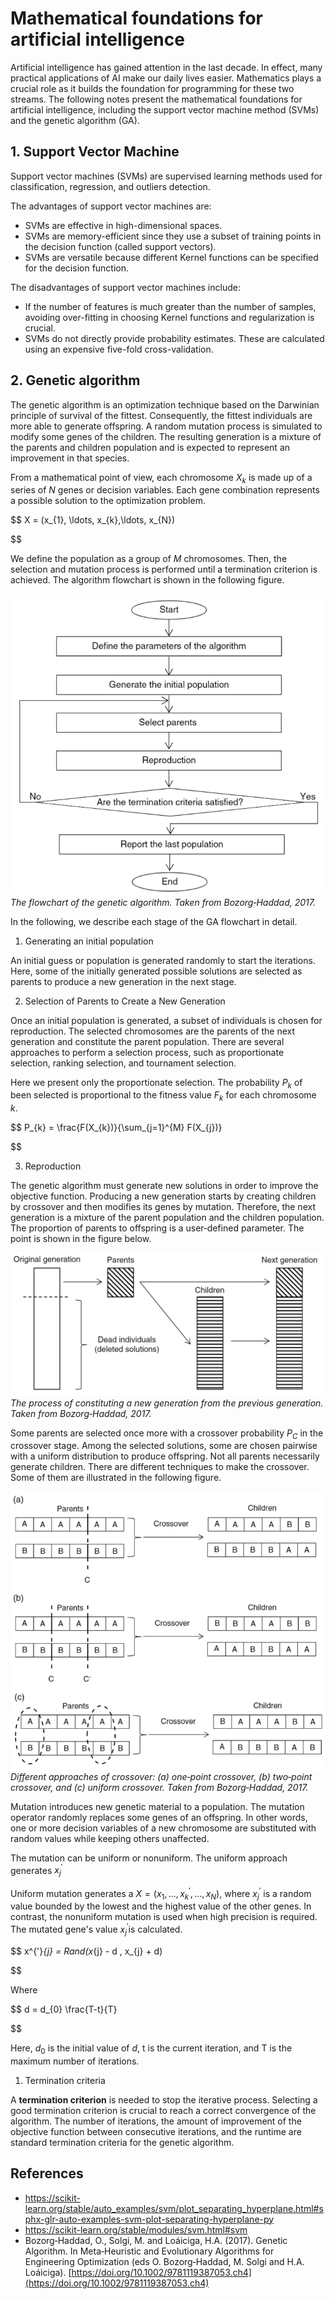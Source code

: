 # Mathematical foundations for artificial intelligence

Artificial intelligence has gained attention in the last decade. In effect, many practical applications of AI make our daily lives easier. Mathematics plays a crucial role as it builds the foundation for programming for these two streams. The following notes present the mathematical foundations for artificial intelligence, including the support vector machine method (SVMs) and the genetic algorithm (GA).

## 1. Support Vector Machine

Support vector machines (SVMs) are supervised learning methods used for classification, regression, and outliers detection.

The advantages of support vector machines are:

- SVMs are effective in high-dimensional spaces.
- SVMs are memory-efficient since they use a subset of training points in the decision function (called support vectors).
- SVMs are versatile because different Kernel functions can be specified for the decision function.

The disadvantages of support vector machines include:

* If the number of features is much greater than the number of samples, avoiding over-fitting in choosing Kernel functions and regularization is crucial.
* SVMs do not directly provide probability estimates. These are calculated using an expensive five-fold cross-validation.

## 2. Genetic algorithm

The genetic algorithm is an optimization technique based on the Darwinian principle of survival of the fittest. Consequently, the fittest individuals are more able to generate offspring. A random mutation process is simulated to modify some genes of the children. The resulting generation is a mixture of the parents and children population and is expected to represent an improvement in that species.

From a mathematical point of view, each chromosome $X_{k}$ is made up of a series of $N$ genes or decision variables. Each gene combination represents a possible solution to the optimization problem.

$$
X = (x_{1}, \ldots, x_{k},\ldots, x_{N})

$$

We define the population as a group of $M$ chromosomes. Then, the selection and mutation process is performed until a termination criterion is achieved. The algorithm flowchart is shown in the following figure.

![The flowchart of the genetic algorithm. Taken from Bozorg‐Haddad, 2017.](ga-flowchart.PNG)*The flowchart of the genetic algorithm. Taken from Bozorg‐Haddad, 2017.*

In the following, we describe each stage of the GA flowchart in detail.

1. Generating an initial population

An initial guess or population is generated randomly to start the iterations. Here, some of the initially generated possible solutions are selected as parents to produce a new generation in the next stage.

2. Selection of Parents to Create a New Generation

Once an initial population is generated, a subset of individuals is chosen for reproduction. The selected chromosomes are the parents of the next generation and constitute the parent population. There are several approaches to perform a selection process, such as proportionate selection, ranking selection, and tournament selection.

Here we present only the proportionate selection. The probability $P_{k}$ of been selected is proportional to the fitness value $F_{k}$ for each chromosome $k$.

$$
P_{k} = \frac{F(X_{k})}{\sum_{j=1}^{M} F(X_{j})}

$$

3. Reproduction

The genetic algorithm must generate new solutions in order to improve the objective function. Producing a new generation starts by creating children by crossover and then modifies its genes by mutation. Therefore, the next generation is a mixture of the parent population and the children population. The proportion of parents to offspring is a user‐defined parameter. The point is shown in the figure below.

![The process of constituting a new generation from the previous generation. Taken from Bozorg‐Haddad, 2017.](ga-reproduction.PNG)*The process of constituting a new generation from the previous generation. Taken from Bozorg‐Haddad, 2017.*

Some parents are selected once more with a crossover probability  $P_{C}$ in the crossover stage. Among the selected solutions, some are chosen pairwise with a uniform distribution to produce offspring. Not all parents necessarily generate children. There are different techniques to make the crossover. Some of them are illustrated in the following figure.

![Different approaches of crossover: (a) one‐point crossover, (b) two‐point crossover, and (c) uniform crossover. Taken from Bozorg‐Haddad, 2017.](ga-crossover.PNG)*Different approaches of crossover: (a) one‐point crossover, (b) two‐point crossover, and (c) uniform crossover. Taken from Bozorg‐Haddad, 2017.*

Mutation introduces new genetic material to a population. The mutation operator randomly replaces some genes of an offspring. In other words, one or more decision variables of a new chromosome are substituted with random values while keeping others unaffected.

The mutation can be uniform or nonuniform. The uniform approach generates $x^{'}_{j}$

Uniform mutation generates a $X = (x_{1}, \ldots, x^{'}_{k},\ldots, x_{N})$, where $x^{'}_{j}$ is a random value bounded by the lowest and the highest value of the other genes. In contrast, the nonuniform mutation is used when high precision is required. The mutated gene's value $x^{'}_{j}$is calculated.

$$
x^{'}_{j} = Rand(x_{j} - d , x_{j} + d)

$$

Where

$$
d = d_{0} \frac{T-t}{T}

$$

Here, $d_0$ is the initial value of $d$, t is the current iteration, and T is the maximum number of iterations.

1. Termination criteria

A **termination criterion** is needed to stop the iterative process. Selecting a good termination criterion is crucial to reach a correct convergence of the algorithm. The number of iterations, the amount of improvement of the objective function between consecutive iterations, and the runtime are standard termination criteria for the genetic algorithm.

## References

- https://scikit-learn.org/stable/auto_examples/svm/plot_separating_hyperplane.html#sphx-glr-auto-examples-svm-plot-separating-hyperplane-py
- https://scikit-learn.org/stable/modules/svm.html#svm
- Bozorg‐Haddad, O., Solgi, M. and Loáiciga, H.A. (2017). Genetic Algorithm. In Meta‐Heuristic and Evolutionary Algorithms for Engineering Optimization (eds O. Bozorg‐Haddad, M. Solgi and H.A. Loáiciga). [https://doi.org/10.1002/9781119387053.ch4](https://doi.org/10.1002/9781119387053.ch4)
